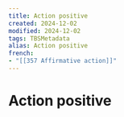```yaml
---
title: Action positive
created: 2024-12-02
modified: 2024-12-02
tags: TBSMetadata
alias: Action positive
french:
- "[[357 Affirmative action]]"
---
```

# Action positive
